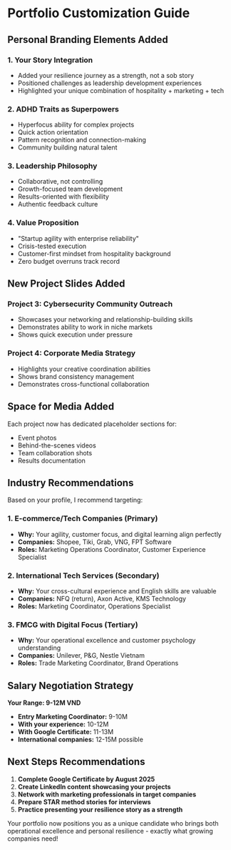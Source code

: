 # Portfolio Customization Guide

## Personal Branding Elements Added

### 1. **Your Story Integration**
- Added your resilience journey as a strength, not a sob story
- Positioned challenges as leadership development experiences
- Highlighted your unique combination of hospitality + marketing + tech

### 2. **ADHD Traits as Superpowers**
- Hyperfocus ability for complex projects
- Quick action orientation
- Pattern recognition and connection-making
- Community building natural talent

### 3. **Leadership Philosophy**
- Collaborative, not controlling
- Growth-focused team development
- Results-oriented with flexibility
- Authentic feedback culture

### 4. **Value Proposition**
- "Startup agility with enterprise reliability"
- Crisis-tested execution
- Customer-first mindset from hospitality background
- Zero budget overruns track record

## New Project Slides Added

### Project 3: Cybersecurity Community Outreach
- Showcases your networking and relationship-building skills
- Demonstrates ability to work in niche markets
- Shows quick execution under pressure

### Project 4: Corporate Media Strategy
- Highlights your creative coordination abilities
- Shows brand consistency management
- Demonstrates cross-functional collaboration

## Space for Media Added
Each project now has dedicated placeholder sections for:
- Event photos
- Behind-the-scenes videos
- Team collaboration shots
- Results documentation

## Industry Recommendations

Based on your profile, I recommend targeting:

### 1. **E-commerce/Tech Companies (Primary)**
- **Why:** Your agility, customer focus, and digital learning align perfectly
- **Companies:** Shopee, Tiki, Grab, VNG, FPT Software
- **Roles:** Marketing Operations Coordinator, Customer Experience Specialist

### 2. **International Tech Services (Secondary)**
- **Why:** Your cross-cultural experience and English skills are valuable
- **Companies:** NFQ (return), Axon Active, KMS Technology
- **Roles:** Marketing Coordinator, Operations Specialist

### 3. **FMCG with Digital Focus (Tertiary)**
- **Why:** Your operational excellence and customer psychology understanding
- **Companies:** Unilever, P&G, Nestle Vietnam
- **Roles:** Trade Marketing Coordinator, Brand Operations

## Salary Negotiation Strategy

**Your Range: 9-12M VND**
- **Entry Marketing Coordinator:** 9-10M
- **With your experience:** 10-12M
- **With Google Certificate:** 11-13M
- **International companies:** 12-15M possible

## Next Steps Recommendations

1. **Complete Google Certificate by August 2025**
2. **Create LinkedIn content showcasing your projects**
3. **Network with marketing professionals in target companies**
4. **Prepare STAR method stories for interviews**
5. **Practice presenting your resilience story as a strength**

Your portfolio now positions you as a unique candidate who brings both operational excellence and personal resilience - exactly what growing companies need!
